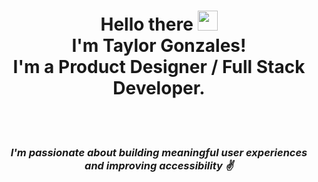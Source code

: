 <div align="center"> 
<h1>Hello there <img src="https://raw.githubusercontent.com/MartinHeinz/MartinHeinz/master/wave.gif" width="32px"><br>I'm Taylor Gonzales!<br> I'm a Product Designer / Full Stack Developer.</h1><br><br>
<h3><i>I'm passionate about building meaningful user experiences and improving accessibility  ✌️ </h3></i>
